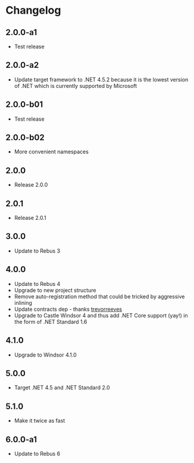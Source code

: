 # Changelog

## 2.0.0-a1
* Test release

## 2.0.0-a2
* Update target framework to .NET 4.5.2 because it is the lowest version of .NET which is currently supported by Microsoft

## 2.0.0-b01
* Test release

## 2.0.0-b02
* More convenient namespaces

## 2.0.0
* Release 2.0.0

## 2.0.1
* Release 2.0.1

## 3.0.0
* Update to Rebus 3

## 4.0.0
* Update to Rebus 4
* Upgrade to new project structure
* Remove auto-registration method that could be tricked by aggressive inlining
* Update contracts dep - thanks [trevorreeves]
* Upgrade to Castle Windsor 4 and thus add .NET Core support (yay!) in the form of .NET Standard 1.6

## 4.1.0
* Upgrade to Windsor 4.1.0

## 5.0.0
* Target .NET 4.5 and .NET Standard 2.0

## 5.1.0
* Make it twice as fast

## 6.0.0-a1
* Update to Rebus 6

[trevorreeves]: https://github.com/trevorreeves

